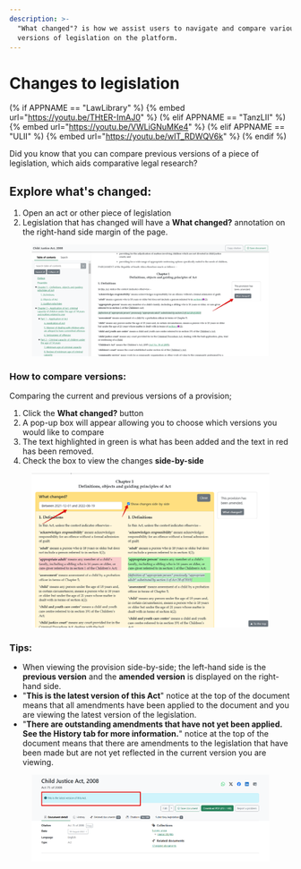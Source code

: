 ```yaml
---
description: >-
  "What changed"? is how we assist users to navigate and compare various
  versions of legislation on the platform.
---
```


# Changes to legislation

(% if APPNAME == "LawLibrary" %)
{% embed url="https://youtu.be/THtER-ImAJ0" %}
(% elif APPNAME == "TanzLII" %)
{% embed url="https://youtu.be/VWLiGNuMKe4" %}
(% elif APPNAME == "ULII" %)
{% embed url="https://youtu.be/wIT_RDWQV6k" %}
(% endif %)


Did you know that you can compare previous versions of a piece of legislation, which aids comparative legal research?&#x20;

## Explore what's changed:

1. Open an act or other piece of legislation
2. Legislation that has changed will have a **What changed?** annotation on the right-hand side margin of the page.

<figure><img src="../.gitbook/assets/legislation 1.png" alt=""><figcaption></figcaption></figure>

### How to compare versions:

Comparing the current and previous versions of a provision;

1. Click the **What changed?** button
2. A pop-up box will appear allowing you to choose which versions you would like to compare&#x20;
3. The text highlighted in green is what has been added and the text in red has been removed.
4. Check the box to view the changes **side-by-side**

<figure><img src="../.gitbook/assets/legislation 2.png" alt=""><figcaption></figcaption></figure>

### Tips:

* When viewing the provision side-by-side; the left-hand side is the **previous version** and the **amended version** is displayed on the right-hand side.
* "**This is the latest version of this Act**" notice at the top of the document means that all amendments have been applied to the document and you are viewing the latest version of the legislation.
* "**There are outstanding amendments that have not yet been applied. See the History tab for more information.**" notice at the top of the document means that there are amendments to the legislation that have been made but are not yet reflected in the current version you are viewing.

<figure><img src="../.gitbook/assets/legislation 3.png" alt=""><figcaption></figcaption></figure>
